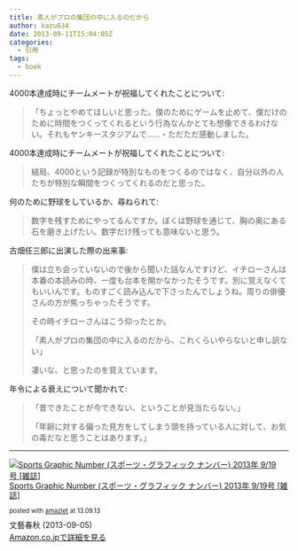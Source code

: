 ```yaml
---
title: 素人がプロの集団の中に入るのだから
author: kazu634
date: 2013-09-11T15:04:05Z
categories:
  - 引用
tags:
  - book
---
```

4000本達成時にチームメートが祝福してくれたことについて:

> 「ちょっとやめてほしいと思った。僕のためにゲームを止めて、僕だけのために時間をつくってくれるという行為なんかとても想像できるわけない。それもヤンキースタジアムで……・ただただ感動しました。

4000本達成時にチームメートが祝福してくれたことについて:

> 結局、4000という記録が特別なものをつくるのではなく、自分以外の人たちが特別な瞬間をつくってくれるのだと思った。

何のために野球をしているか、尋ねられて:

> 数字を残すためにやってるんですか。ぼくは野球を通じて、胸の奥にある石を磨き上げたい。数字だけ残っても意味ないと思う。

古畑任三郎に出演した際の出来事:

> 僕は立ち会っていないので後から聞いた話なんですけど、イチローさんは本番の本読みの時、一度も台本を開かなかったそうです。別に覚えなくてもいいんです。ものすごく読み込んで下さったんでしょうね。周りの俳優さんの方が焦っちゃったそうです。
>
> その時イチローさんはこう仰ったとか。
>
> 「素人がプロの集団の中に入るのだから、これくらいやらないと申し訳ない」
>
> 凄いな、と思ったのを覚えています。

年令による衰えについて聞かれて:

> 「昔できたことが今できない、ということが見当たらない。」
>
> 「年齢に対する偏った見方をしてしまう頭を持っている人に対して、お気の毒だなと思うことはあります。」

* * *

<div class="amazlet-box" style="margin-bottom: 0px;">
<div class="amazlet-image" style="float: left; margin: 0px 12px 1px 0px;">
<a href="https://www.amazon.co.jp/exec/obidos/ASIN/B00ENMGQQI/simsnes-22/ref=nosim/" onclick="__gaTracker('send', 'event', 'outbound-article', 'https://www.amazon.co.jp/exec/obidos/ASIN/B00ENMGQQI/simsnes-22/ref=nosim/', '');" target="_blank" name="amazletlink"><img style="border: none;" alt="Sports Graphic Number (スポーツ・グラフィック ナンバー) 2013年 9/19号 [雑誌]" src="https://images-na.ssl-images-amazon.com/images/I/51EO2zDMhfL._SL160_.jpg" /></a>
</div>

<div class="amazlet-info" style="line-height: 120%; margin-bottom: 10px;">
<div class="amazlet-name" style="margin-bottom: 10px; line-height: 120%;">
<p>
<a href="https://www.amazon.co.jp/exec/obidos/ASIN/B00ENMGQQI/simsnes-22/ref=nosim/" onclick="__gaTracker('send', 'event', 'outbound-article', 'https://www.amazon.co.jp/exec/obidos/ASIN/B00ENMGQQI/simsnes-22/ref=nosim/', 'Sports Graphic Number (スポーツ・グラフィック ナンバー) 2013年 9/19号 [雑誌]');" target="_blank" name="amazletlink">Sports Graphic Number (スポーツ・グラフィック ナンバー) 2013年 9/19号 [雑誌]</a>
</p>

<div class="amazlet-powered-date" style="font-size: 80%; margin-top: 5px; line-height: 120%;">
        posted with <a href="http://www.amazlet.com/" onclick="__gaTracker('send', 'event', 'outbound-article', 'http://www.amazlet.com/', 'amazlet');" title="amazlet"  target="_blank">amazlet</a> at 13.09.13
</div>
</div>

<div class="amazlet-detail">
      文藝春秋 (2013-09-05)
</div>

<div class="amazlet-sub-info" style="float: left;">
<div class="amazlet-link" style="margin-top: 5px;">
<a href="https://www.amazon.co.jp/exec/obidos/ASIN/B00ENMGQQI/simsnes-22/ref=nosim/" onclick="__gaTracker('send', 'event', 'outbound-article', 'https://www.amazon.co.jp/exec/obidos/ASIN/B00ENMGQQI/simsnes-22/ref=nosim/', 'Amazon.co.jpで詳細を見る');" target="_blank" name="amazletlink">Amazon.co.jpで詳細を見る</a>
</div>
</div>
</div>

<div class="amazlet-footer" style="clear: left;">
</div>
</div>
